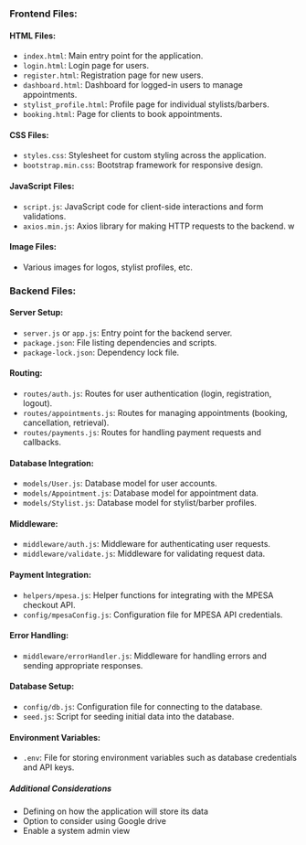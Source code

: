 ### Frontend Files:
#### HTML Files:
- `index.html`: Main entry point for the application.
- `login.html`: Login page for users.
- `register.html`: Registration page for new users.
- `dashboard.html`: Dashboard for logged-in users to manage appointments.
- `stylist_profile.html`: Profile page for individual stylists/barbers.
- `booking.html`: Page for clients to book appointments.

#### CSS Files:
- `styles.css`: Stylesheet for custom styling across the application.
- `bootstrap.min.css`: Bootstrap framework for responsive design.

#### JavaScript Files:
- `script.js`: JavaScript code for client-side interactions and form validations.
- `axios.min.js`: Axios library for making HTTP requests to the backend.
w
#### Image Files:
- Various images for logos, stylist profiles, etc.

### Backend Files:
#### Server Setup:
- `server.js` or `app.js`: Entry point for the backend server.
- `package.json`: File listing dependencies and scripts.
- `package-lock.json`: Dependency lock file.

#### Routing:
- `routes/auth.js`: Routes for user authentication (login, registration, logout).
- `routes/appointments.js`: Routes for managing appointments (booking, cancellation, retrieval).
- `routes/payments.js`: Routes for handling payment requests and callbacks.

#### Database Integration:
- `models/User.js`: Database model for user accounts.
- `models/Appointment.js`: Database model for appointment data.
- `models/Stylist.js`: Database model for stylist/barber profiles.

#### Middleware:
- `middleware/auth.js`: Middleware for authenticating user requests.
- `middleware/validate.js`: Middleware for validating request data.

#### Payment Integration:
- `helpers/mpesa.js`: Helper functions for integrating with the MPESA checkout API.
- `config/mpesaConfig.js`: Configuration file for MPESA API credentials.

#### Error Handling:
- `middleware/errorHandler.js`: Middleware for handling errors and sending appropriate responses.

#### Database Setup:
- `config/db.js`: Configuration file for connecting to the database.
- `seed.js`: Script for seeding initial data into the database.

#### Environment Variables:
- `.env`: File for storing environment variables such as database credentials and API keys.


##### Additional Considerations
- Defining on how the application will store its data
- Option to consider using Google drive
- Enable a system admin view

